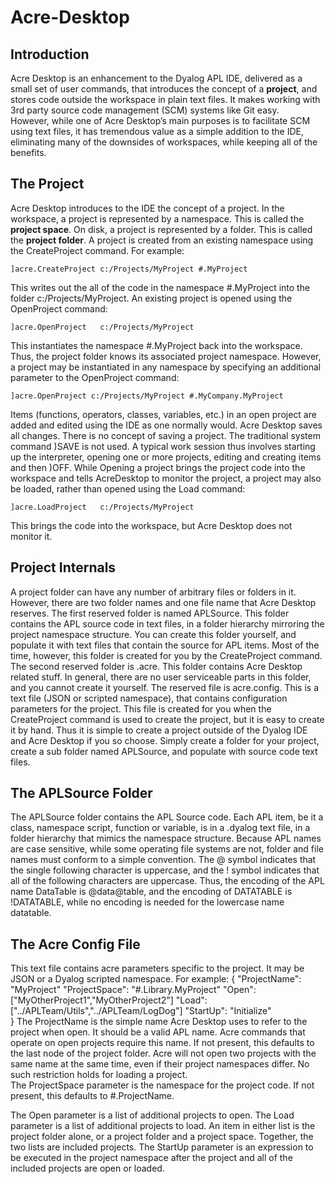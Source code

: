 # Acre-Desktop

## Introduction
Acre Desktop is an enhancement to the Dyalog APL IDE, delivered as a small set of user commands, that introduces the concept of a **project**, and stores code outside the workspace in plain text files.
It makes working with 3rd party source code management (SCM) systems like Git easy.  
However, while one of  Acre Desktop’s main purposes is to facilitate SCM using text files, 
it has tremendous value as a simple addition to the IDE, eliminating many of the downsides of workspaces, 
while keeping all of the benefits.

## The Project
Acre Desktop introduces to the IDE the concept of a project.
In the workspace, a project is represented by a namespace. This is called the **project space**.
On disk, a project is represented by a folder. This is called the **project folder**.
A project is created from an existing namespace using the CreateProject command. For example:

~~~
]acre.CreateProject c:/Projects/MyProject #.MyProject
~~~

This writes out the all of the code in the namespace #.MyProject into the folder c:/Projects/MyProject. 
An existing project is opened using the OpenProject command:

~~~
]acre.OpenProject   c:/Projects/MyProject
~~~

This instantiates the namespace #.MyProject back into the workspace.  Thus, the project folder knows its associated project namespace. However, a project may be instantiated in any namespace by specifying an additional parameter to the OpenProject command:

~~~
]acre.OpenProject c:/Projects/MyProject #.MyCompany.MyProject
~~~

Items (functions, operators, classes, variables, etc.) in an open project are added and edited using the IDE as one normally would.
Acre Desktop saves all changes. There is no concept of saving a project.  The traditional system command )SAVE is not used.
A typical work session thus involves starting up the interpreter, opening one or more projects, editing and creating items and then )OFF.
While Opening a project brings the project code into the workspace and tells AcreDesktop to monitor the project,   a project may also be loaded, rather than opened using the Load command:

~~~
]acre.LoadProject   c:/Projects/MyProject
~~~

This brings the code into the workspace, but Acre Desktop does not monitor it.

## Project Internals
A project folder can have any number of arbitrary files or folders in it. However, there are two folder names and one file name that Acre Desktop reserves. The first reserved folder is named APLSource. This folder contains the APL source code in text files, in a folder hierarchy mirroring the project namespace structure.  You can create this folder yourself, and populate it with text files that contain the source for APL items. Most of the time, however, this folder is created for you by the CreateProject command.
The second reserved folder is .acre. This folder contains Acre Desktop related stuff. In general, there are no user serviceable parts in this folder, and you cannot create it yourself.
The reserved file is acre.config. This is a text file (JSON or scripted namespace), that contains configuration parameters for the project. This file is created for you when the CreateProject command is used to create the project, but it is easy to create it by hand. 
Thus it is simple to create a project outside of the Dyalog IDE and Acre Desktop if you so choose. Simply create a folder for your project, create a sub folder named APLSource, and populate with source code text files.
## The APLSource Folder
The APLSource folder contains the APL Source code. Each APL item, be it a class, namespace script, function or variable, is in a .dyalog text file, in a folder hierarchy that mimics the namespace structure. Because APL names are case sensitive, while some operating file systems are not, folder and file names must conform to a simple convention. The @ symbol indicates that the single following character is uppercase, and the ! symbol indicates that all of the following characters are uppercase. Thus, the encoding of the APL name DataTable is @data@table, and the encoding of DATATABLE is !DATATABLE, while no encoding is needed for the lowercase name datatable. 
## The Acre Config File
This text file contains acre parameters specific to the project. It may be JSON or a Dyalog scripted namespace. For example:
{ 
     "ProjectName":  "MyProject"
     "ProjectSpace": "#.Library.MyProject"
     "Open":         ["MyOtherProject1","MyOtherProject2"]
     "Load":         ["../APLTeam/Utils","../APLTeam/LogDog"]
     "StartUp":      "Initialize"    
}
The ProjectName is the simple name Acre Desktop uses to refer to the project when open. It should be a valid APL name. Acre commands that operate on open projects require this name. If not present, this defaults to the last node of the project folder.  Acre will not open two projects with the same name at the same time, even if their project namespaces differ. No such restriction holds for loading a project.  
The ProjectSpace parameter is the namespace for the project code. If not present, this defaults to #.ProjectName. 

The Open parameter is a list of additional projects to open. The Load parameter is a list of additional projects to load. An item in either list is the project folder alone, or a project folder and a project space. Together, the two lists are included projects.
The StartUp parameter is an expression to be executed in the project namespace after the project and all of the included projects are open or loaded. 

